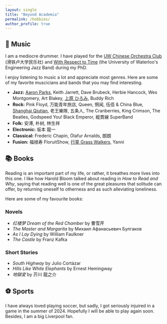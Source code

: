 ```yaml
---
layout: single
title: "Beyond Academia"
permalink: /hobbies/
author_profile: true
---
```


## 🎼 Music ##
I am a mediocre drummer. I have played for the [UW Chinese Orchestra Club](https://www.instagram.com/uw_cioc/?hl=en) (滑铁卢大学民乐社) and [With Respect to Time](https://www.engjazzband.ca/) (the University of Waterloo's Engineering Jazz Band) during my PhD. 

I enjoy listening to music a lot and appreciate most genres. Here are some of my favorite muscicians and bands that you may find interesting.

- **Jazz:** [Aaron Parks](https://www.aaronparks.com/), Keith Jarrett, Dave Brubeck, Herbie Hancock, Wes Montgomery, Art Blakey, [上原 ひろみ](https://www.hiromiuehara.com/s/y01en/), Buddy Rich
- **Rock:** Pink Floyd, 万能青年旅店, Queen, 惘闻, 伍佰 & China Blue, [Shanghai Qiutian](https://shqt.live/), 老王樂隊, 五条人, The Cranberries, King Crimson, The Beatles, Godspeed You! Black Emperor, 縱貫線 SuperBand
- **Folk:** 安溥, 朴树, 林生祥
- **Electronic:** 坂本 龍一
- **Classical:** Frederic Chapin, Ólafur Arnalds, 朗朗
- **Fusion:** 福禄寿 FloruitShow, [行草 Grass Walkers](https://www.instagram.com/grasswalkers5/), Yanni

## 📚 Books ##
Reading is an important part of my life, or rather, it breathes more lives into this one. I like how Harold Bloom talked about reading in *How to Read and Why*, saying that reading well is one of the great pleasures that solitude can offer, by returning oneself to otherness and as such alleviating loneliness. 

Here are some of my favourite books:

### Novels
- *红楼梦 Dream of the Red Chamber* by 曹雪芹
- *The Master and Margarita* by Михаил Афанасьевич Булгаков
- *As I Lay Dying* by William Faulkner
- *The Castle* by Franz Kafka

### Short Stories
- *South Highway* by Julio Cortázar
- *Hills Like White Elephants* by Ernest Hemingway
- *地獄変* by 芥川 龍之介

## ⚽ Sports ##

I have always loved playing soccer, but sadly, I got seriously injuired in a game in the summer of 2024. Hopefully I will be able to play again soon. Besides, I am a big Liverpool fan. 